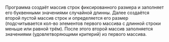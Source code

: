 Программа создаёт массив строк фиксированного размера и заполняет его буквенными значениями случайной длинны. Далее создаётся второй пустой массив строк и определяется его размер (подсчитывается кол-во элементов первого массива с длинной строки меньше или равной трём). После этого второй массив заполняется значениями (удовлетворяющими критерий) из первого массива.
